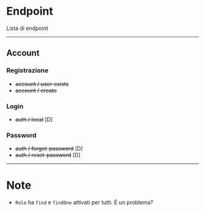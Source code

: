 # Endpoint

Lista di endpoint

---

## Account

### Registrazione

-   ~~account / user-exists~~
-   ~~account / create~~

### Login

-   ~~auth / local~~ [D]

### Password

-   ~~auth / forgot-password~~ [D]
-   ~~auth / reset-password~~ [D]

---

# Note

-   `Role` ha `find` e `findOne` attivati per tutti. È un problema?
